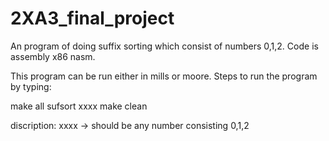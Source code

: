 # 2XA3_final_project
An program of doing suffix sorting which consist of numbers 0,1,2. Code is assembly x86 nasm.

This program can be run either in mills or moore.
Steps to run the program by typing: 

  make all
  sufsort xxxx
  make clean

discription: xxxx -> should be any number consisting 0,1,2
 
